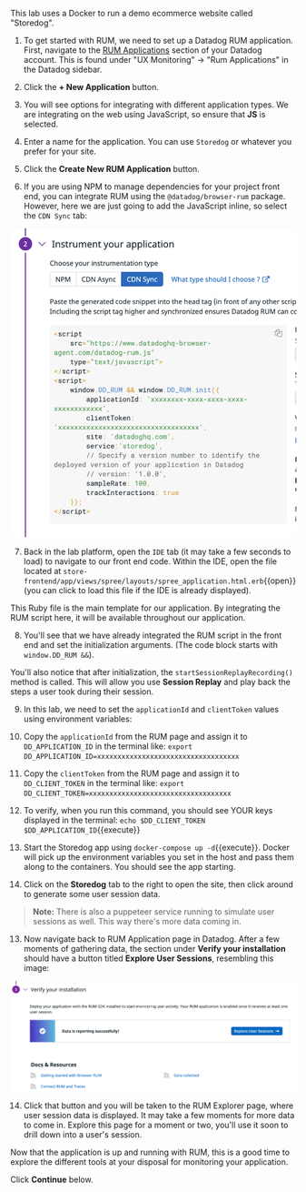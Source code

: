This lab uses a Docker to run a demo ecommerce website called "Storedog".

1. To get started with RUM, we need to set up a Datadog RUM application. First, navigate to the [RUM Applications](https://app.datadoghq.com/rum/list) section of your Datadog account. This is found under "UX Monitoring" -> "Rum Applications" in the Datadog sidebar.

2. Click the **+ New Application** button.

3. You will see options for integrating with different application types. We are integrating on the web using JavaScript, so ensure that **JS** is selected.

4. Enter a name for the application. You can use `Storedog` or whatever you prefer for your site.

5. Click the **Create New RUM Application** button.

6. If you are using NPM to manage dependencies for your project front end, you can integrate RUM using the `@datadog/browser-rum` package. However, here we are just going to add the JavaScript inline, so select the `CDN Sync` tab:
  
  ![cdnsync](assets/cdnsync.png)

7. Back in the lab platform, open the `IDE` tab (it may take a few seconds to load) to navigate to our front end code. Within the IDE, open the file located at `store-frontend/app/views/spree/layouts/spree_application.html.erb`{{open}} (you can click to load this file if the IDE is already displayed). 

  This Ruby file is the main template for our application. By integrating the RUM script here, it will be available throughout our application.

8. You'll see that we have already integrated the RUM script in the front end and set the initialization arguments. (The code block starts with `window.DD_RUM &&`). 

  You'll also notice that after initialization, the `startSessionReplayRecording()` method is called. This will allow you use **Session Replay** and play back the steps a user took during their session.

9. In this lab, we need to set the `applicationId` and `clientToken` values using environment variables:
  
  1. Copy the `applicationId` from the RUM page and assign it to `DD_APPLICATION_ID` in the terminal like: `export DD_APPLICATION_ID=xxxxxxxxxxxxxxxxxxxxxxxxxxxxxxxxxxx`
  
  2. Copy the `clientToken` from the RUM page and assign it to `DD_CLIENT_TOKEN` in the terminal like: `export DD_CLIENT_TOKEN=xxxxxxxxxxxxxxxxxxxxxxxxxxxxxxxxxxx`

10. To verify, when you run this command, you should see YOUR keys displayed in the terminal: `echo $DD_CLIENT_TOKEN $DD_APPLICATION_ID`{{execute}}

11. Start the Storedog app using `docker-compose up -d`{{execute}}. Docker will pick up the environment variables you set in the host and pass them along to the containers. You should see the app starting.

12. Click on the **Storedog** tab to the right to open the site, then click around to generate some user session data.

  > **Note:** There is also a puppeteer service running to simulate user sessions as well. This way there's more data coming in.

13. Now navigate back to RUM Application page in Datadog. After a few moments of gathering data, the section under **Verify your installation** should have a button titled **Explore User Sessions**, resembling this image: 

  ![The RUM application is ready display user data.](assets/rum-ready.png)

14. Click that button and you will be taken to the RUM Explorer page, where user session data is displayed. It may take a few moments for more data to come in. Explore this page for a moment or two, you'll use it soon to drill down into a user's session.

Now that the application is up and running with RUM, this is a good time to explore the different tools at your disposal for monitoring your application.

Click **Continue** below.
